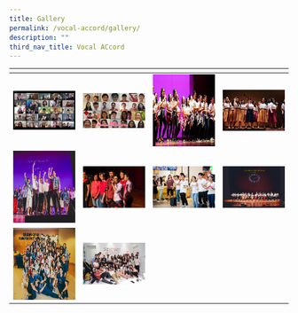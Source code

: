 ```yaml
---
title: Gallery
permalink: /vocal-accord/gallery/
description: ""
third_nav_title: Vocal ACcord
---
```

<table>
<thead>
  <tr>
    <th style="width:200px"></th>
    <th style="width:200px"></th>
    <th style="width:200px"></th>
		<th style="width:200px"></th>
  </tr>
</thead>
<tbody>
  <tr>
    <td style ="text-align:center"><a href="/images/accord%201.png"> <img src="/images/accord%201.png" style="width:200px"></a></td>
    <td style ="text-align:center"><a href="/images/accord%202.jpeg"> <img src="/images/accord%202.jpeg" style="width:200px"></a></td>
    <td style ="text-align:center"><a href="/images/accord%203.jpeg"> <img src="/images/accord%203.jpeg" style="width:200px; height: 130px"></a></td>
    <td style ="text-align:center"><a href="/images/accord%204.jpeg"> <img src="/images/accord%204.jpeg" style="width:200px"></a></td>
  </tr>
   <tr>
    <td style ="text-align:center"><a href="/images/accord%205.jpeg"> <img src="/images/accord%205.jpeg" style="width:200px; height: 130px"></a></td>
    <td style ="text-align:center"><a href="/images/accord%206.jpeg"> <img src="/images/accord%206.jpeg" style="width:200px"></a></td>
    <td style ="text-align:center"><a href="/images/accord%207.jpeg"> <img src="/images/accord%207.jpeg" style="width:200px"></a></td>
    <td style ="text-align:center"><a href="/images/accord%208.jpeg"> <img src="/images/accord%208.jpeg" style="width:200px"></a></td>
  </tr>
	<tr>
    <td style ="text-align:center"><a href="/images/accord%209.jpeg"> <img src="/images/accord%209.jpeg" style="width:200px; height: 130px"></a></td>
    <td style ="text-align:center"><a href="/images/accord%2010.jpeg"> <img src="/images/accord%2010.jpeg" style="width:200px"></a></td>
	</tr>
</tbody>
</table>